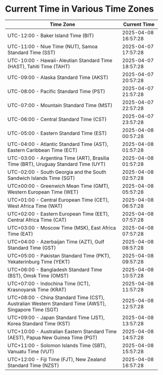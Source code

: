 # Current Time in Various Time Zones

| Time Zone | Current Time |
|-----------|--------------|
| UTC-12:00 - Baker Island Time (BIT) | 2025-04-08 16:57:28 |
| UTC-11:00 - Niue Time (NUT), Samoa Standard Time (SST) | 2025-04-07 17:57:28 |
| UTC-10:00 - Hawaii-Aleutian Standard Time (HAST), Tahiti Time (TAHT) | 2025-04-07 18:57:28 |
| UTC-09:00 - Alaska Standard Time (AKST) | 2025-04-07 20:57:28 |
| UTC-08:00 - Pacific Standard Time (PST) | 2025-04-07 21:57:28 |
| UTC-07:00 - Mountain Standard Time (MST) | 2025-04-07 22:57:28 |
| UTC-06:00 - Central Standard Time (CST) | 2025-04-07 23:57:28 |
| UTC-05:00 - Eastern Standard Time (EST) | 2025-04-08 00:57:28 |
| UTC-04:00 - Atlantic Standard Time (AST), Eastern Caribbean Time (ECT) | 2025-04-08 01:57:28 |
| UTC-03:00 - Argentina Time (ART), Brasília Time (BRT), Uruguay Standard Time (UYT) | 2025-04-08 01:57:28 |
| UTC-02:00 - South Georgia and the South Sandwich Islands Time (SGT) | 2025-04-08 02:57:28 |
| UTC±00:00 - Greenwich Mean Time (GMT), Western European Time (WET) | 2025-04-08 05:57:28 |
| UTC+01:00 - Central European Time (CET), West Africa Time (WAT) | 2025-04-08 06:57:28 |
| UTC+02:00 - Eastern European Time (EET), Central Africa Time (CAT) | 2025-04-08 07:57:28 |
| UTC+03:00 - Moscow Time (MSK), East Africa Time (EAT) | 2025-04-08 07:57:28 |
| UTC+04:00 - Azerbaijan Time (AZT), Gulf Standard Time (GST) | 2025-04-08 08:57:28 |
| UTC+05:00 - Pakistan Standard Time (PKT), Yekaterinburg Time (YEKT) | 2025-04-08 09:57:28 |
| UTC+06:00 - Bangladesh Standard Time (BST), Omsk Time (OMST) | 2025-04-08 10:57:28 |
| UTC+07:00 - Indochina Time (ICT), Krasnoyarsk Time (KRAT) | 2025-04-08 11:57:28 |
| UTC+08:00 - China Standard Time (CST), Australian Western Standard Time (AWST), Singapore Time (SGT) | 2025-04-08 12:57:28 |
| UTC+09:00 - Japan Standard Time (JST), Korea Standard Time (KST) | 2025-04-08 13:57:28 |
| UTC+10:00 - Australian Eastern Standard Time (AEST), Papua New Guinea Time (PGT) | 2025-04-08 14:57:28 |
| UTC+11:00 - Solomon Islands Time (SBT), Vanuatu Time (VUT) | 2025-04-08 15:57:28 |
| UTC+12:00 - Fiji Time (FJT), New Zealand Standard Time (NZST) | 2025-04-08 16:57:28 |

